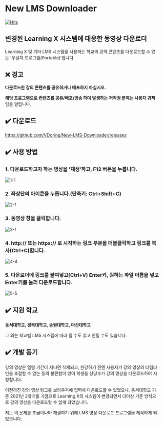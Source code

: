 # New LMS Downloader
[![Hits](https://hits.seeyoufarm.com/api/count/incr/badge.svg?url=https%3A%2F%2Fgithub.com%2FVDoring%2FNew-LMS-Downloader&count_bg=%230085CA&title_bg=%23555555&icon=github.svg&icon_color=%23E7E7E7&title=View&edge_flat=false)](https://hits.seeyoufarm.com)

## 변경된 Learning X 시스템에 대응한 동영상 다운로더
Learning X 및 기타 LMS 시스템을 사용하는 학교의 강의 콘텐츠를 다운로드할 수 있는 '무설치 프로그램(Portable)'입니다.

## ❌ 경고
**다운로드한 강의 콘텐츠를 공유하거나 배포하지 마십시오.**

**해당 프로그램으로 컨텐츠를 공유/배포/방송 하여 발생하는 저작권 문제는 사용자 귀책**임을 알립니다.

## ✔️ 다운로드
https://github.com/VDoring/New-LMS-Downloader/releases


## ✔️ 사용 방법
### 1. 다운로드하고자 하는 영상을 '재생'하고, F12 버튼을 누릅니다.
![1-1](https://user-images.githubusercontent.com/50266731/131610778-2043b470-3ce4-4b22-98dc-a47b59140f86.png)
### 2. 좌상단의 아이콘을 누릅니다.(단축키: Ctrl+Shift+C)
![2-1](https://user-images.githubusercontent.com/50266731/131627448-610d2809-d161-44d1-b2aa-8f7e152ad4c2.png)
### 3. 동영상 창을 클릭합니다.
![3-1](https://user-images.githubusercontent.com/50266731/131610785-b5b41b02-9747-4b96-9dbf-8c5590c4c262.png)
### 4. http:// 또는 https:// 로 시작하는 링크 부분을 더블클릭하고 링크를 복사(Ctrl+C)합니다.
![4-4](https://user-images.githubusercontent.com/50266731/135854062-44d8448b-f053-42d3-8114-b532d2dda622.png)
### 5. 다운로더에 링크를 붙여넣고(Ctrl+V) Enter키, 원하는 파일 이름을 넣고 Enter키를 눌러 다운로드합니다.
![5-5](https://user-images.githubusercontent.com/50266731/160042931-75dfe3a2-4054-449c-b398-fca83887aac8.png)

## ✔️ 지원 학교
**동서대학교, 경북대학교, 송원대학교, 마산대학교**

그 외는 학교별 LMS 시스템에 따라 될 수도 있고 안될 수도 있습니다.

## ✔️ 개발 동기
강의 영상은 열람 기간이 지나면 삭제되고, 완강하기 전엔 사용자가 강의 영상의 타임라인을 조절할 수 없는 등의 불편함이 있어 학생들 상당수가 강의 영상을 다운로드하여 시청합니다.

이전까진 강의 영상 링크를 브라우저에 입력해 다운로드할 수 있었으나, 동서대학교 기준 2021년 2학기를 기점으로 Learning X의 시스템이 변경되면서 더이상 기존 방식으로 강의 영상을 다운로드할 수 없게 되었습니다.

저는 이 문제를 조금이나마 해결하기 위해 LMS 영상 다운로드 프로그램을 제작하게 되었습니다.
